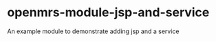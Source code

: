 openmrs-module-jsp-and-service
==============================

An example module to demonstrate adding jsp and a service